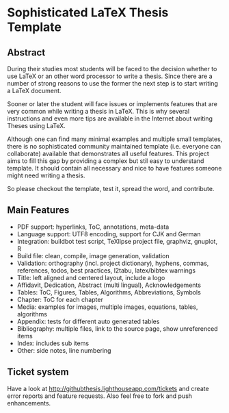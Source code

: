 Sophisticated LaTeX Thesis Template
===================================

Abstract
--------

During their studies most students will be faced to the decision whether
to use LaTeX or an other word processor to write a thesis. Since there are a
number of strong reasons to use the former the next step is to start
writing a LaTeX document.

Sooner or later the student will face issues or implements features that
are very common while writing a thesis in LaTeX. This is why several
instructions and even more tips are available in the Internet about
writing Theses using LaTeX.

Although one can find many minimal examples and multiple small templates, there
is no sophisticated community maintained template (i.e. everyone can collaborate)
available that demonstrates all useful features. This project aims to fill this gap by
providing a complex but stil easy to understand template. It should contain all
necessary and nice to have features someone might need writing a thesis.

So please checkout the template, test it, spread the word, and contribute.

Main Features
-------------

* PDF support: hyperlinks, ToC, annotations, meta-data
* Language support: UTF8 encoding, support for CJK and German
* Integration: buildbot test script, TeXlipse project file, graphviz, gnuplot, R
* Build file: clean, compile, image generation, validation
* Validation: orthography (incl. project dictionary), hyphens, commas, references, todos, best practices, l2tabu, latex/bibtex warnings
* Title: left aligned and centered layout, include a logo
* Affidavit, Dedication, Abstract (multi lingual), Acknowledgements
* Tables: ToC, Figures, Tables, Algorithms, Abbreviations, Symbols
* Chapter: ToC for each chapter
* Media: examples for images, multiple images, equations, tables, algorithms
* Appendix: tests for different auto generated tables
* Bibliography: multiple files, link to the source page, show unreferenced items
* Index: includes sub items
* Other: side notes, line numbering

Ticket system
-------------
Have a look at http://githubthesis.lighthouseapp.com/tickets and create error reports and feature requests. Also feel free to fork and push enhancements.